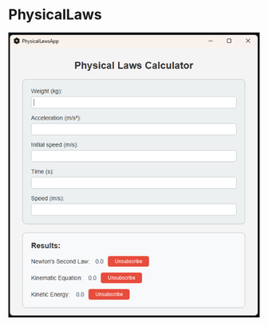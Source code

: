 # PhysicalLaws
<img alt="PhysicalLaws" src="https://github.com/NickolasValentine/PhysicalLaws/blob/master/src/main/resources/org/kuznetsov/physicallaws/App/showScreenshot/show.png">
